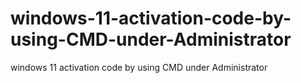 # windows-11-activation-code-by-using-CMD-under-Administrator
windows 11 activation code by using CMD under Administrator
